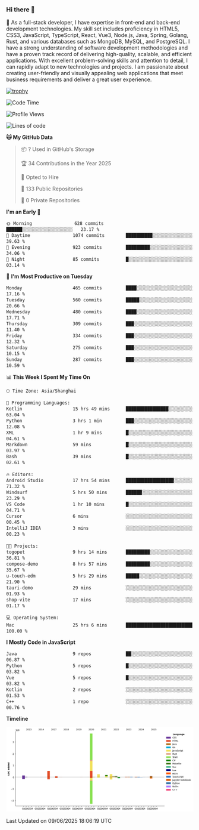 ### Hi there 👋

🌱 As a full-stack developer, I have expertise in front-end and back-end development technologies. My skill set includes proficiency in HTML5, CSS3, JavaScript, TypeScript, React, Vue3, Node.js, Java, Spring, Golang, Rust, and various databases such as MongoDB, MySQL, and PostgreSQL. I have a strong understanding of software development methodologies and have a proven track record of delivering high-quality, scalable, and efficient applications. With excellent problem-solving skills and attention to detail, I can rapidly adapt to new technologies and projects. I am passionate about creating user-friendly and visually appealing web applications that meet business requirements and deliver a great user experience.

[![trophy](https://github-profile-trophy.vercel.app/?username=elton&rank=SECRET,SSS,SS,S,AAA,AA,A&theme=onedark&no-frame=true&margin-w=10)](https://github.com/ryo-ma/github-profile-trophy)

<!--START_SECTION:waka-->
![Code Time](http://img.shields.io/badge/Code%20Time-1%2C695%20hrs%2037%20mins-blue)

![Profile Views](http://img.shields.io/badge/Profile%20Views-0-blue)

![Lines of code](https://img.shields.io/badge/From%20Hello%20World%20I%27ve%20Written-5.7%20million%20lines%20of%20code-blue)

**🐱 My GitHub Data** 

> 📦 ? Used in GitHub's Storage 
 > 
> 🏆 34 Contributions in the Year 2025
 > 
> 💼 Opted to Hire
 > 
> 📜 133 Public Repositories 
 > 
> 🔑 0 Private Repositories 
 > 
**I'm an Early 🐤** 

```text
🌞 Morning                628 commits         ██████░░░░░░░░░░░░░░░░░░░   23.17 % 
🌆 Daytime                1074 commits        ██████████░░░░░░░░░░░░░░░   39.63 % 
🌃 Evening                923 commits         █████████░░░░░░░░░░░░░░░░   34.06 % 
🌙 Night                  85 commits          █░░░░░░░░░░░░░░░░░░░░░░░░   03.14 % 
```
📅 **I'm Most Productive on Tuesday** 

```text
Monday                   465 commits         ████░░░░░░░░░░░░░░░░░░░░░   17.16 % 
Tuesday                  560 commits         █████░░░░░░░░░░░░░░░░░░░░   20.66 % 
Wednesday                480 commits         ████░░░░░░░░░░░░░░░░░░░░░   17.71 % 
Thursday                 309 commits         ███░░░░░░░░░░░░░░░░░░░░░░   11.40 % 
Friday                   334 commits         ███░░░░░░░░░░░░░░░░░░░░░░   12.32 % 
Saturday                 275 commits         ███░░░░░░░░░░░░░░░░░░░░░░   10.15 % 
Sunday                   287 commits         ███░░░░░░░░░░░░░░░░░░░░░░   10.59 % 
```


📊 **This Week I Spent My Time On** 

```text
🕑︎ Time Zone: Asia/Shanghai

💬 Programming Languages: 
Kotlin                   15 hrs 49 mins      ████████████████░░░░░░░░░   63.04 % 
Python                   3 hrs 1 min         ███░░░░░░░░░░░░░░░░░░░░░░   12.08 % 
XML                      1 hr 9 mins         █░░░░░░░░░░░░░░░░░░░░░░░░   04.61 % 
Markdown                 59 mins             █░░░░░░░░░░░░░░░░░░░░░░░░   03.97 % 
Bash                     39 mins             █░░░░░░░░░░░░░░░░░░░░░░░░   02.61 % 

🔥 Editors: 
Android Studio           17 hrs 54 mins      ██████████████████░░░░░░░   71.32 % 
Windsurf                 5 hrs 50 mins       ██████░░░░░░░░░░░░░░░░░░░   23.29 % 
VS Code                  1 hr 10 mins        █░░░░░░░░░░░░░░░░░░░░░░░░   04.71 % 
Cursor                   6 mins              ░░░░░░░░░░░░░░░░░░░░░░░░░   00.45 % 
IntelliJ IDEA            3 mins              ░░░░░░░░░░░░░░░░░░░░░░░░░   00.23 % 

🐱‍💻 Projects: 
togopet                  9 hrs 14 mins       █████████░░░░░░░░░░░░░░░░   36.81 % 
compose-demo             8 hrs 57 mins       █████████░░░░░░░░░░░░░░░░   35.67 % 
u-touch-edm              5 hrs 29 mins       █████░░░░░░░░░░░░░░░░░░░░   21.90 % 
tauri-demo               29 mins             ░░░░░░░░░░░░░░░░░░░░░░░░░   01.93 % 
shop-vite                17 mins             ░░░░░░░░░░░░░░░░░░░░░░░░░   01.17 % 

💻 Operating System: 
Mac                      25 hrs 6 mins       █████████████████████████   100.00 % 
```

**I Mostly Code in JavaScript** 

```text
Java                     9 repos             ██░░░░░░░░░░░░░░░░░░░░░░░   06.87 % 
Python                   5 repos             █░░░░░░░░░░░░░░░░░░░░░░░░   03.82 % 
Vue                      5 repos             █░░░░░░░░░░░░░░░░░░░░░░░░   03.82 % 
Kotlin                   2 repos             ░░░░░░░░░░░░░░░░░░░░░░░░░   01.53 % 
C++                      1 repo              ░░░░░░░░░░░░░░░░░░░░░░░░░   00.76 % 
```



**Timeline**

![Lines of Code chart](https://raw.githubusercontent.com/elton/elton/main/assets/bar_graph.png)


 Last Updated on 09/06/2025 18:06:19 UTC
<!--END_SECTION:waka-->

<!--
**elton/elton** is a ✨ _special_ ✨ repository because its `README.md` (this file) appears on your GitHub profile.

Here are some ideas to get you started:

- 🔭 I’m currently working on ...
- 🌱 I’m currently learning ...
- 👯 I’m looking to collaborate on ...
- 🤔 I’m looking for help with ...
- 💬 Ask me about ...
- 📫 How to reach me: ...
- 😄 Pronouns: ...
- ⚡ Fun fact: ...
-->
